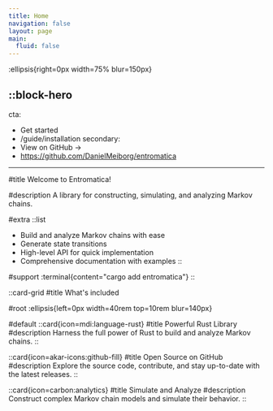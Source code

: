 ```yaml
---
title: Home
navigation: false
layout: page
main:
  fluid: false
---
```


:ellipsis{right=0px width=75% blur=150px}

::block-hero
---
cta:
  - Get started
  - /guide/installation
secondary:
  - View on GitHub →
  - https://github.com/DanielMeiborg/entromatica
---

#title
Welcome to Entromatica!

#description
A library for constructing, simulating, and analyzing Markov chains.

#extra
  ::list
  - Build and analyze Markov chains with ease
  - Generate state transitions
  - High-level API for quick implementation
  - Comprehensive documentation with examples
  ::

#support
:terminal{content="cargo add entromatica"}
::

::card-grid
#title
What's included

#root
:ellipsis{left=0px width=40rem top=10rem blur=140px}

#default
  ::card{icon=mdi:language-rust}
  #title
  Powerful Rust Library
  #description
  Harness the full power of Rust to build and analyze Markov chains.
  ::

  ::card{icon=akar-icons:github-fill}
  #title
  Open Source on GitHub
  #description
  Explore the source code, contribute, and stay up-to-date with the latest releases.
  ::

  ::card{icon=carbon:analytics}
  #title
  Simulate and Analyze
  #description
  Construct complex Markov chain models and simulate their behavior.
  ::
